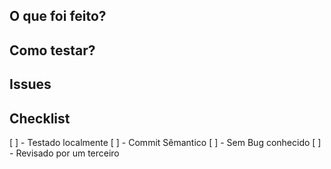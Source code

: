 ## O que foi feito?
<!--Descreva as mudanças -->

## Como testar?
<!-- Validação -->

## Issues
<!--Detalhes relevantes -->

## Checklist
[ ] - Testado localmente
[ ] - Commit Sêmantico
[ ] - Sem Bug conhecido
[ ] - Revisado por um terceiro